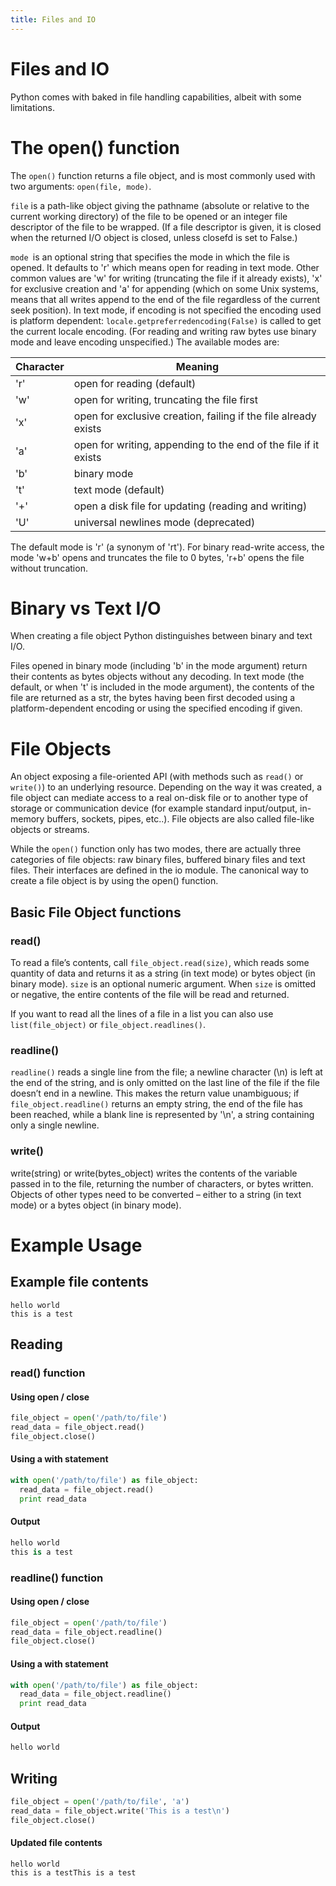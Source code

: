 ```yaml
---
title: Files and IO
---
```

# Files and IO

Python comes with baked in file handling capabilities, albeit with some limitations.

# The open() function

The `open()` function returns a file object, and is most commonly used with two arguments: `open(file, mode)`.

`file` is a path-like object giving the pathname (absolute or relative to the current working directory) of the file to be opened or an integer file descriptor of the file to be wrapped. (If a file descriptor is given, it is closed when the returned I/O object is closed, unless closefd is set to False.)

`mode `is an optional string that specifies the mode in which the file is opened. It defaults to 'r' which means open for reading in text mode. Other common values are 'w' for writing (truncating the file if it already exists), 'x' for exclusive creation and 'a' for appending (which on some Unix systems, means that all writes append to the end of the file regardless of the current seek position). In text mode, if encoding is not specified the encoding used is platform dependent: `locale.getpreferredencoding(False)` is called to get the current locale encoding. (For reading and writing raw bytes use binary mode and leave encoding unspecified.) The available modes are:

| Character | Meaning |
| --------- | -------------------------------------------------------------------- |
|'r'|	open for reading (default)|
|'w'|	open for writing, truncating the file first|
|'x'|	open for exclusive creation, failing if the file already exists|
|'a'|	open for writing, appending to the end of the file if it exists|
|'b'|	binary mode|
|'t'|	text mode (default)|
|'+'| open a disk file for updating (reading and writing)|
|'U'|	universal newlines mode (deprecated)|

The default mode is 'r' (a synonym of 'rt').
For binary read-write access, the mode 'w+b' opens and truncates the file to 0 bytes, 'r+b' opens the file without truncation.

# Binary vs Text I/O

When creating a file object Python distinguishes between binary and text I/O.

Files opened in binary mode (including 'b' in the mode argument) return their contents as bytes objects without any decoding.
In text mode (the default, or when 't' is included in the mode argument), the contents of the file are returned as a str, the bytes having been first decoded using a platform-dependent encoding or using the specified encoding if given.

# File Objects
An object exposing a file-oriented API (with methods such as `read()` or `write()`) to an underlying resource. Depending on the way it was created, a file object can mediate access to a real on-disk file or to another type of storage or communication device (for example standard input/output, in-memory buffers, sockets, pipes, etc..). File objects are also called file-like objects or streams.

While the `open()` function only has two modes, there are actually three categories of file objects: raw binary files, buffered binary files and text files. Their interfaces are defined in the io module. The canonical way to create a file object is by using the open() function.

## Basic File Object functions
### read()
To read a file’s contents, call `file_object.read(size)`, which reads some quantity of data and returns it as a string (in text mode) or bytes object (in binary mode). `size` is an optional numeric argument. When `size` is omitted or negative, the entire contents of the file will be read and returned.

If you want to read all the lines of a file in a list you can also use `list(file_object)` or `file_object.readlines()`.

### readline()
`readline()` reads a single line from the file; a newline character (\n) is left at the end of the string, and is only omitted on the last line of the file if the file doesn’t end in a newline. This makes the return value unambiguous; if `file_object.readline()` returns an empty string, the end of the file has been reached, while a blank line is represented by '\n', a string containing only a single newline.

### write()
write(string) or write(bytes_object) writes the contents of the variable passed in to the file, returning the number of characters, or bytes written. Objects of other types need to be converted – either to a string (in text mode) or a bytes object (in binary mode).

# Example Usage
## Example file contents
```
hello world
this is a test
```
## Reading
### read() function
#### Using open / close
```python
file_object = open('/path/to/file')
read_data = file_object.read()
file_object.close()
```
#### Using a with statement
```python
with open('/path/to/file') as file_object:
  read_data = file_object.read()
  print read_data
```
#### Output
```python
hello world
this is a test
```

### readline() function
#### Using open / close
```python
file_object = open('/path/to/file')
read_data = file_object.readline()
file_object.close()
```
#### Using a with statement
```python
with open('/path/to/file') as file_object:
  read_data = file_object.readline()
  print read_data
```
#### Output
```python
hello world
```

## Writing
```python
file_object = open('/path/to/file', 'a')
read_data = file_object.write('This is a test\n')
file_object.close()
```
#### Updated file contents
```
hello world
this is a testThis is a test

```

